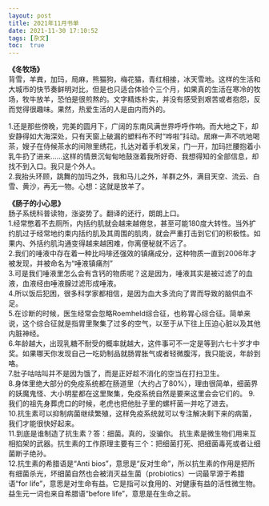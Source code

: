 ```yaml
---
layout: post
title: 2021年11月书单
date: 2021-11-30 17:10:52
tags: [杂文]
toc:  true
---
```


**《冬牧场》**  
背雪，羊粪，加玛，局麻，熊猫狗，梅花猫，青红相接，冰天雪地。这样的生活和大城市的快节奏鲜明对比，但是也只适合体验个三个月，如果真的生活在寒冷的牧场，牧牛放羊，恐怕是很煎熬的。文字精炼朴实，并没有感受到艰苦或者抱怨，反而觉得很趣味。果然，热爱生活的人是由内而外的。 

1.还是那些傍晚，完美的圆月下，广阔的东南风满世界呼呼作响。而大地之下，却安静得如大海深处，只有天窗上破漏的塑料布不时“哗啦”抖动。居麻一声不吭地喝茶，嫂子在侍候茶水的间隙里绣花，扎达对着手机发呆，门一开，加玛拦腰抱着小乳牛扔了进来……这样的情景沉甸甸地鼓涨着我所好奇、我想得知的全部信息，却找不到入口。我只是个外人。  
2.我抬头环顾，跳舞的加玛之外，我和马儿之外，羊群之外，满目天空、流云、白雪、黄沙，再无一物。心想：这就是放羊了。
  
**《肠子的小心思》**  
肠子系统科普读物，涨姿势了。翻译的还行，朗朗上口。  
1.经常憋着不去厕所，内括约肌就会越来越倦怠，甚至可能180度大转性。当外扩约肌过于经常地约束内括约肌及其周围的肌肉，就会严重打击到它们的积极性。如果内、外括约肌沟通变得越来越困难，你离便秘就不远了。  
2.我们的唾液中存在着一种比吗啡还强效的镇痛成分，这种物质一直到2006年才被发现，并被命名为“唾液镇痛剂”  
3.可是我们唾液里怎么会有含钙的物质呢？这是因为，唾液其实是被过滤了的血液，血液经由唾液腺过滤形成唾液。  
4.所以饭后犯困，很多科学家都相信，是因为血大多流向了胃而导致的脑供血不足。  
5.在诊断的时候，医生经常会忽略Roemheld综合征，也称胃心综合征。简单来说，这个综合征就是指胃里聚集了过多的空气，以至于从下往上压迫心脏以及其他内脏神经。  
6.年龄越大，出现乳糖不耐受的概率就越大，这件事可不一定是等到六七十岁才中奖。如果哪天你发现自己一吃奶制品就肠胃胀气或者轻微腹泻，我只能说，年龄到咯。  
7.肚子咕咕叫并不是因为饿了，而是正好趁不消化的空当在打扫卫生。  
8.身体里绝大部分的免疫系统都在肠道里（大约占了80%），理由很简单，细菌界的妖魔鬼怪、大小明星都在这里聚集，免疫系统自然是要来这里会会它们的。
9.我们的祖先身葬虎口的时候，老虎也把他肚子里的螺杆菌一并吃了进去。  
10.抗生素可以抑制病菌继续繁殖，这样免疫系统就可以专注解决剩下来的病菌，我们才能很快好起来。  
11.到底是谁制造了抗生素？答：细菌。真的，没骗你。 抗生素是微生物们用来互相掐架的武器。抗生素的工作原理主要有三个：把细菌打死、把细菌毒死或者让细菌断子绝孙。  
12.抗生素的希腊语是“Anti bios”，意思是“反对生命”，所以抗生素的作用是把所有细菌杀光，坏细菌自然也会被消灭益生菌（probiotics）一词最早源于希腊语“for life”，意思是对生命有益。它是指可以食用的、对健康有益的活性微生物。益生元一词也来自希腊语“before life”，意思是在生命之前。

